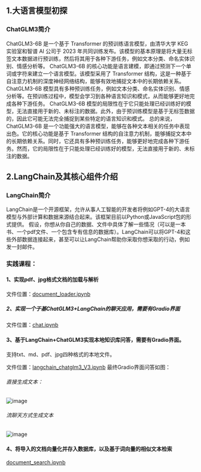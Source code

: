 
## 1.大语言模型初探
### ChatGLM3简介

ChatGLM3-6B 是一个基于 Transformer 的预训练语言模型，由清华大学 KEG 实验室和智谱 AI 公司于 2023 年共同训练发布。该模型的基本原理是将大量无标签文本数据进行预训练，然后将其用于各种下游任务，例如文本分类、命名实体识别、情感分析等。
ChatGLM3-6B 的核心功能是语言建模，即通过预测下一个单词或字符来建立一个语言模型。该模型采用了 Transformer 结构，这是一种基于自注意力机制的深度神经网络结构，能够有效地捕捉文本中的长期依赖关系。
ChatGLM3-6B 模型具有多种预训练任务，例如文本分类、命名实体识别、情感分析等。在预训练过程中，模型会学习到各种语言知识和模式，从而能够更好地完成各种下游任务。
ChatGLM3-6B 模型的局限性在于它只能处理已经训练好的模型，无法直接用于新的、未标注的数据。此外，由于预训练模型是基于无标签数据的，因此它可能无法完全捕捉到某些特定的语言知识和模式。
总的来说，ChatGLM3-6B 是一个功能强大的语言模型，能够在各种文本相关的任务中表现出色。它的核心功能是基于 Transformer 结构的自注意力机制，能够捕捉文本中的长期依赖关系。同时，它还具有多种预训练任务，能够更好地完成各种下游任务。然而，它的局限性在于只能处理已经训练好的模型，无法直接用于新的、未标注的数据。

## 2.LangChain及其核心组件介绍
### LangChain简介

LangChain是一个开源框架，允许从事人工智能的开发者将例如GPT-4的大语言模型与外部计算和数据来源结合起来。该框架目前以Python或JavaScript包的形式提供。
假设，你想从你自己的数据、文件中具体了解一些情况（可以是一本书、一个pdf文件、一个包含专有信息的数据库）。LangChain可以将GPT-4和这些外部数据连接起来，甚至可以让LangChain帮助你采取你想采取的行动，例如发一封邮件。

### 实践课程：
#### 1、实现pdf、jpg格式文档的加载与解析
文件位置：[document_loader.ipynb](https://github.com/STRUGGLE1999/LangChain-ChatGLM3/blob/main/document_loader.ipynb)
##### 2、实现一个于基ChatGLM3+LangChain的聊天应用，需要有Gradio界面
文件位置：[chat.ipynb](https://github.com/STRUGGLE1999/LangChain-ChatGLM3/blob/main/chat.ipynb)
#### 3、基于LangChain+ChatGLM3实现本地知识库问答，需要有Gradio界面。
支持txt、md、pdf、jpg四种格式的本地文件。


文件位置：[langchain_chatglm3_V3.ipynb](https://github.com/STRUGGLE1999/LangChain-ChatGLM3/blob/main/langchain_chatglm3_V3.ipynb)
最终Gradio界面问答如图：
###### 直接生成文本：
![image](https://github.com/STRUGGLE1999/LangChain-ChatGLM3/assets/66925708/60b11a4a-78bb-44ba-8ec7-817cfd3b5ba8)

###### 流聊天方式生成文本
![image](https://github.com/STRUGGLE1999/LangChain-ChatGLM3/assets/66925708/d261cc97-02c0-4dc7-a52f-378619f109e0)

#### 4、将导入的文档向量化并存入数据库，以及基于词向量的相似文本检索
[document_search.ipynb](https://github.com/STRUGGLE1999/LangChain-ChatGLM3/blob/main/document_search.ipynb)
